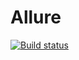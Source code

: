 # Allure
[![Build status](https://ci.appveyor.com/api/projects/status/7p736k60asmq1ewp/branch/master?svg=true)](https://ci.appveyor.com/project/Chikhareva/allure/branch/master)
